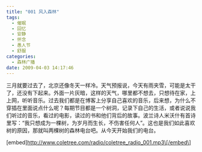 ```yaml
---
title: "001 风入森林"
tags:
  - 催眠
  - 回忆
  - 安静
  - 怀念
  - 愚人节
  - 舒服
categories:
  - 森林广播
date: 2009-04-03 14:17:46
---
```


三月就要过去了，北京还像冬天一样冷。天气预报说，今天有雨夹雪，可能是太干了，还没有下起来。外面一片灰暗，这样的天气，哪里都不想去，只想待在家，上上网，听听音乐。过去我们都是在博客上分享自己喜欢的音乐，后来想，为什么不穿插在里面说点什么呢？每期节目都是一个树洞，记录下自己的生活，或者说说我们听过的音乐，看过的电影，读过的书和他们背后的故事。波兰诗人米沃什有首诗里写：“我只想成为一棵树，为岁月而生长，不伤害任何人”。这也是我们如此喜欢树的原因，那就叫两棵树的森林电台吧。从今天开始我们的电台。   

\[embed\]http://www.coletree.com/radio/coletree_radio_001.mp3\[/embed\]